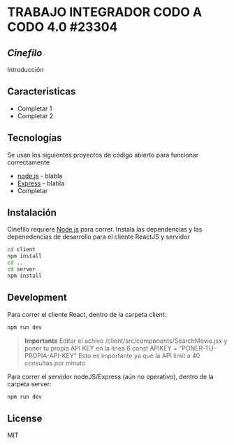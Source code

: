 # TRABAJO INTEGRADOR CODO A CODO 4.0 #23304

## _Cinefilo_

Introducción

## Caracteristicas

- Completar 1
- Completar 2

## Tecnologías

Se usan los siguientes proyectos de código abierto para funcionar correctamente

- [node.js] - blabla
- [Express] - blabla
- Completar

## Instalación

Cinefilo requiere [Node.js](https://nodejs.org/) para correr.
Instala las dependencias y las depenedencias de desarrollo para el cliente ReactJS y servidor

```sh
cd client
npm install
cd ..
cd server
npm install
```

## Development

Para correr el cliente React, dentro de la carpeta client:

```sh
npm run dev
```

> **Importante**
> Editar el achivo /client/src/components/SearchMovie.jsx y poner tu propia API KEY en la linea 6
> const APIKEY = "PONER-TU-PROPIA-API-KEY"
> Esto es importante ya que la API limit a 40 consultas por minuto

Para correr el servidor nodeJS/Express (aún no operativo), dentro de la carpeta server:

```sh
npm run dev
```

## License

MIT

[node.js]: http://nodejs.org
[express]: http://expressjs.com
